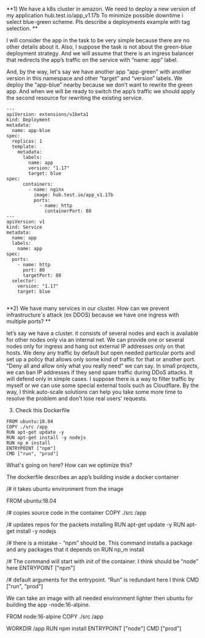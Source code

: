 **1) We have a k8s cluster in amazon. We need to deploy a new version of my application hub.test.io/app_v1.17b
To minimize possible downtime i select blue-green scheme. Pls describe a deployments example with tag selection.
**

I will consider the app in the task to be very simple because there are no other details about it. Also, I suppose the task is not about the green-blue deployment strategy. And we will assume that there is an ingress balancer that redirects the app’s traffic on the service with “name: app” label.

And, by the way, let's say we have another app “app-green” with another version in this namespace and other “target” and “version” labels. We deploy the “app-blue” nearby because we don’t want to rewrite the green app. And when we will be ready to switch the app’s traffic we should apply the second resource for rewriting the existing service.

```
---
apiVersion: extensions/v1beta1
kind: Deployment
metadata:
  name: app-blue
spec:
  replicas: 1
  template:
    metadata:
      labels:
        name: app
        version: "1.17"
        target: blue
spec:
      containers:
        - name: nginx
          image: hub.test.io/app_v1.17b
          ports:
            - name: http
              containerPort: 80
---
apiVersion: v1
kind: Service
metadata: 
  name: app
  labels: 
    name: app
spec:
  ports:
    - name: http
      port: 80
      targetPort: 80
  selector:
    version: "1.17"
    target: blue
    
 ```
    

**2) We have many services in our cluster. How can we prevent infrastructure`s attack (ex DDOS) because we have one ingress with multiple ports?
**

let’s say we have a cluster. it consists of several nodes and each is available for other nodes only via an internal net. We can provide one or several nodes only for ingress and hang out external IP addresses only on that hosts. We deny any traffic by default but open needed particular ports and set up a policy that allows only some kind of traffic for that or another port. "Deny all and allow only what you really need" we can say. In small projects, we can ban IP addresses if they send spam traffic during DDoS attacks. It will defend only in simple cases. I suppose there is a way to filter traffic by myself or we can use some special external tools such as Cloudflare. By the way, I think auto-scale solutions can help you take some more time to resolve the problem and don't lose real users' requests.

3) Check this Dockerfile

```
FROM ubuntu:18.04
COPY ./src /app
RUN apt-get update -y
RUN apt-get install -y nodejs
RUN np_m install
ENTRYPOINT ["npm"]
CMD ["run", "prod"]
```

What's going on here?
How can we optimize this?

 The dockerfile describes an app’s building inside a docker container

/# it takes ubuntu environment from the image

FROM ubuntu:18.04 

/# copies source code in the container
COPY ./src /app 

/#  updates repos for the packets installing
RUN apt-get update -y
RUN apt-get install -y nodejs

/# there is a mistake - “npm” should be. This command installs a package and any packages that it depends on
RUN np_m install

/# The command will start with init of the container. I think should be “node” here
ENTRYPOINT ["npm"] 

/# default arguments for the entrypoint. “Run” is redundant here I think
CMD ["run", "prod"]

We can take an image with all needed environment lighter then ubuntu for building the app -node:16-alpine. 

FROM node:16-alpine
COPY ./src /app

WORKDIR /app
RUN npm install
ENTRYPOINT ["node"]
CMD ["prod"]

